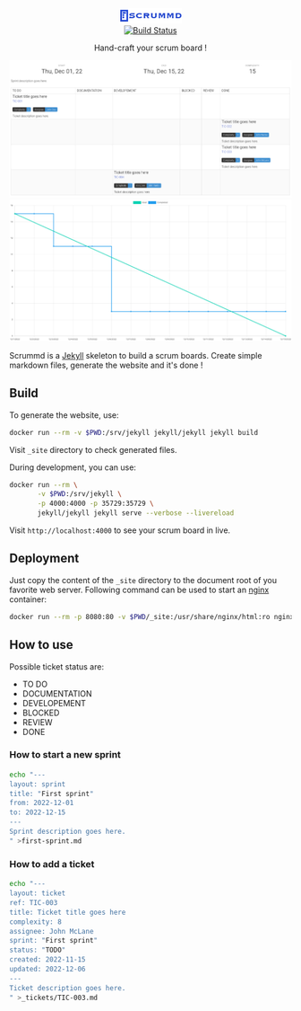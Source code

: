 <p align="center">
  <img src="https://github.com/Lajule/scrummd/blob/master/assets/img/logo.png" alt="Scrummd: Hand-craft your scrum board !">
  <br>
  <a href="https://github.com/Lajule/scrummd/actions/workflows/jekyll.yml"><img src="https://github.com/Lajule/scrummd/actions/workflows/jekyll.yml/badge.svg" alt="Build Status"></a>
</p>

<p align="center">Hand-craft your scrum board !</p>

<p align="center">
  <img src="https://github.com/Lajule/scrummd/blob/master/board.png">
  <img src="https://github.com/Lajule/scrummd/blob/master/burndown.png">
</p>

Scrummd is a [Jekyll][1] skeleton to build a scrum boards. Create simple markdown files, generate the website and it's done !

## Build

To generate the website, use:

```sh
docker run --rm -v $PWD:/srv/jekyll jekyll/jekyll jekyll build
```

Visit `_site` directory to check generated files.

During development, you can use:

```sh
docker run --rm \
       -v $PWD:/srv/jekyll \
       -p 4000:4000 -p 35729:35729 \
       jekyll/jekyll jekyll serve --verbose --livereload
```

Visit `http://localhost:4000` to see your scrum board in live.

## Deployment

Just copy the content of the `_site` directory to the document root of you favorite web server. Following command can be used to start an [nginx][2] container:

```sh
docker run --rm -p 8080:80 -v $PWD/_site:/usr/share/nginx/html:ro nginx
```

##  How to use

Possible ticket status are:

* TO DO
* DOCUMENTATION
* DEVELOPEMENT
* BLOCKED
* REVIEW
* DONE

### How to start a new sprint

```sh
echo "---
layout: sprint
title: "First sprint"
from: 2022-12-01
to: 2022-12-15
---
Sprint description goes here.
" >first-sprint.md
```

### How to add a ticket

```sh
echo "---
layout: ticket
ref: TIC-003
title: Ticket title goes here
complexity: 8
assignee: John McLane
sprint: "First sprint"
status: "TODO"
created: 2022-11-15
updated: 2022-12-06
---
Ticket description goes here.
" >_tickets/TIC-003.md
```

[1]: https://jekyllrb.com/
[2]: https://www.nginx.com/
